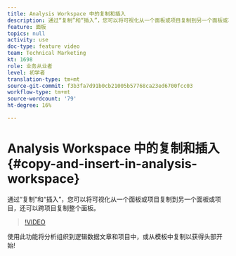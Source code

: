 ```yaml
---
title: Analysis Workspace 中的复制和插入
description: 通过“复制”和“插入”，您可以将可视化从一个面板或项目复制到另一个面板或项目，还可以跨项目复制整个面板。
feature: 面板
topics: null
activity: use
doc-type: feature video
team: Technical Marketing
kt: 1698
role: 业务从业者
level: 初学者
translation-type: tm+mt
source-git-commit: f3b3fa7d91b0cb21005b57768ca23ed6700fcc03
workflow-type: tm+mt
source-wordcount: '79'
ht-degree: 16%

---
```



# Analysis Workspace 中的复制和插入 {#copy-and-insert-in-analysis-workspace}

通过“复制”和“插入”，您可以将可视化从一个面板或项目复制到另一个面板或项目，还可以跨项目复制整个面板。

>[!VIDEO](https://video.tv.adobe.com/v/23230/?quality=12)

使用此功能将分析组织到逻辑数据文章和项目中，或从模板中复制以获得头部开始!
